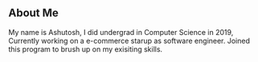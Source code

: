 ## About Me
My name is Ashutosh, I did undergrad in Computer Science in 2019, Currently working on a e-commerce starup as software engineer. Joined this program to brush up on my exisiting  skills.
